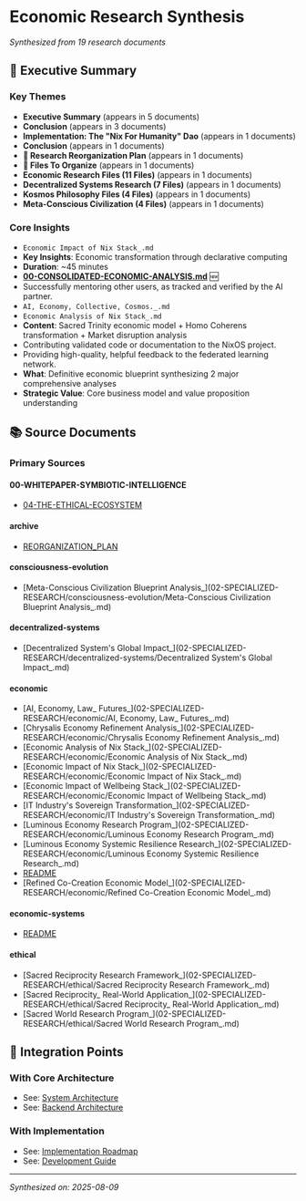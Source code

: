 # Economic Research Synthesis

*Synthesized from 19 research documents*

## 🎯 Executive Summary

### Key Themes

- ****Executive Summary**** (appears in 5 documents)
- ****Conclusion**** (appears in 3 documents)
- **Implementation: The "Nix For Humanity" Dao** (appears in 1 documents)
- **Conclusion** (appears in 1 documents)
- **📁 Research Reorganization Plan** (appears in 1 documents)
- **🎯 Files To Organize** (appears in 1 documents)
- **Economic Research Files (11 Files)** (appears in 1 documents)
- **Decentralized Systems Research (7 Files)** (appears in 1 documents)
- **Kosmos Philosophy Files (4 Files)** (appears in 1 documents)
- **Meta-Conscious Civilization (4 Files)** (appears in 1 documents)

### Core Insights

- `Economic Impact of Nix Stack_.md`
- **Key Insights**: Economic transformation through declarative computing
- **Duration**: ~45 minutes
- **[00-CONSOLIDATED-ECONOMIC-ANALYSIS.md](./00-CONSOLIDATED-ECONOMIC-ANALYSIS.md)** 🆕
- Successfully mentoring other users, as tracked and verified by the AI partner.
- `AI, Economy, Collective, Cosmos._.md`
- `Economic Analysis of Nix Stack_.md`
- **Content**: Sacred Trinity economic model + Homo Coherens transformation + Market disruption analysis
- Contributing validated code or documentation to the NixOS project.
- Providing high-quality, helpful feedback to the federated learning network.
- **What**: Definitive economic blueprint synthesizing 2 major comprehensive analyses
- **Strategic Value**: Core business model and value proposition understanding

## 📚 Source Documents

### Primary Sources


#### 00-WHITEPAPER-SYMBIOTIC-INTELLIGENCE
- [04-THE-ETHICAL-ECOSYSTEM](00-WHITEPAPER-SYMBIOTIC-INTELLIGENCE/04-THE-ETHICAL-ECOSYSTEM.md)

#### archive
- [REORGANIZATION_PLAN](archive/REORGANIZATION_PLAN.md)

#### consciousness-evolution
- [Meta-Conscious Civilization Blueprint Analysis_](02-SPECIALIZED-RESEARCH/consciousness-evolution/Meta-Conscious Civilization Blueprint Analysis_.md)

#### decentralized-systems
- [Decentralized System's Global Impact_](02-SPECIALIZED-RESEARCH/decentralized-systems/Decentralized System's Global Impact_.md)

#### economic
- [AI, Economy, Law_ Futures_](02-SPECIALIZED-RESEARCH/economic/AI, Economy, Law_ Futures_.md)
- [Chrysalis Economy Refinement Analysis_](02-SPECIALIZED-RESEARCH/economic/Chrysalis Economy Refinement Analysis_.md)
- [Economic Analysis of Nix Stack_](02-SPECIALIZED-RESEARCH/economic/Economic Analysis of Nix Stack_.md)
- [Economic Impact of Nix Stack_](02-SPECIALIZED-RESEARCH/economic/Economic Impact of Nix Stack_.md)
- [Economic Impact of Wellbeing Stack_](02-SPECIALIZED-RESEARCH/economic/Economic Impact of Wellbeing Stack_.md)
- [IT Industry's Sovereign Transformation_](02-SPECIALIZED-RESEARCH/economic/IT Industry's Sovereign Transformation_.md)
- [Luminous Economy Research Program_](02-SPECIALIZED-RESEARCH/economic/Luminous Economy Research Program_.md)
- [Luminous Economy Systemic Resilience Research_](02-SPECIALIZED-RESEARCH/economic/Luminous Economy Systemic Resilience Research_.md)
- [README](02-SPECIALIZED-RESEARCH/economic/README.md)
- [Refined Co-Creation Economic Model_](02-SPECIALIZED-RESEARCH/economic/Refined Co-Creation Economic Model_.md)

#### economic-systems
- [README](05-MULTIMEDIA-RESEARCH/audio/economic-systems/README.md)

#### ethical
- [Sacred Reciprocity Research Framework_](02-SPECIALIZED-RESEARCH/ethical/Sacred Reciprocity Research Framework_.md)
- [Sacred Reciprocity_ Real-World Application_](02-SPECIALIZED-RESEARCH/ethical/Sacred Reciprocity_ Real-World Application_.md)
- [Sacred World Research Program_](02-SPECIALIZED-RESEARCH/ethical/Sacred World Research Program_.md)

## 🔄 Integration Points

### With Core Architecture
- See: [System Architecture](../../02-ARCHITECTURE/01-SYSTEM-ARCHITECTURE.md)
- See: [Backend Architecture](../../02-ARCHITECTURE/02-BACKEND-ARCHITECTURE.md)

### With Implementation
- See: [Implementation Roadmap](../../IMPLEMENTATION_ROADMAP.md)
- See: [Development Guide](../../03-DEVELOPMENT/README.md)

---

*Synthesized on: 2025-08-09*
